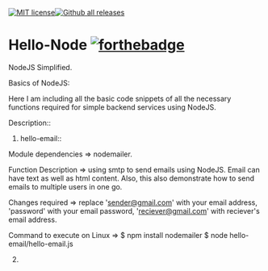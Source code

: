 [![MIT license](https://img.shields.io/badge/License-MIT-blue.svg)](https://lbesson.mit-license.org/)[![Github all releases](https://img.shields.io/github/downloads/muskanbararia/StrapDown.js/total.svg)](https://GitHub.com/muskanbararia/StrapDown.js/releases/)

# Hello-Node [![forthebadge](https://forthebadge.com/images/badges/60-percent-of-the-time-works-every-time.svg)](https://forthebadge.com)

NodeJS Simplified.


Basics of NodeJS:

Here I am including all the basic code snippets of all the necessary functions required for simple backend services using NodeJS.

Description::

1. hello-email::

Module dependencies => nodemailer.

Function Description => using smtp to send emails using NodeJS. Email can have text as well as html content. Also, this also demonstrate how to send emails to multiple users in one go.

Changes required => replace 'sender@gmail.com' with your email address, 'password' with your email password, 'reciever@gmail.com' with reciever's email address.

Command to execute on Linux => 
$ npm install nodemailer
$ node hello-email/hello-email.js

2. 

